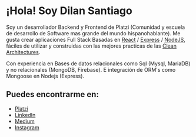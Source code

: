 # ¡Hola! Soy Dilan Santiago

Soy un desarrollador Backend y Frontend de Platzi (Comunidad y escuela de desarrollo de Software mas grande del mundo hispanohablante). Me gusta crear aplicaciones Full Stack Basadas en [React](https://es.reactjs.org/) / [Express](https://expressjs.com/es/) / [NodeJS](http://nodejs.org/), fáciles de utilizar y construidas con las mejores practicas de las [Clean Architectures](https://www2.deloitte.com/es/es/pages/technology/articles/clean-architecture.html).

Con experiencia en Bases de datos relacionales como Sql (Mysql, MariaDB) y no relacionales (MongoDB, Firebase). E integración de ORM's como Mongoose en Nodejs (Express).

## Puedes encontrarme en:
- [Platzi](https://platzi.com/p/Dilan-Santiago-Ariza/)
- [LinkedIn](https://www.linkedin.com/in/dilan-santiago-ariza-ca%C3%B1on-722a471b1/)
- [Medium](https://medium.com/@dilansantiagoariza)
- [Instagram](https://www.instagram.com/dilan_ariza_/)
